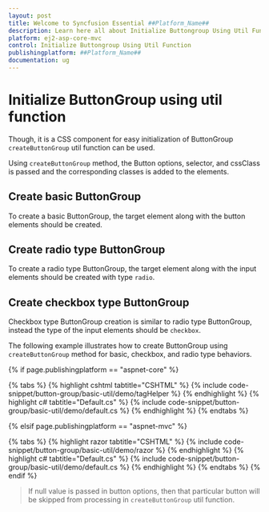 ```yaml
---
layout: post
title: Welcome to Syncfusion Essential ##Platform_Name##
description: Learn here all about Initialize Buttongroup Using Util Function of Syncfusion Essential ##Platform_Name## widgets based on HTML5 and jQuery.
platform: ej2-asp-core-mvc
control: Initialize Buttongroup Using Util Function
publishingplatform: ##Platform_Name##
documentation: ug
---
```



# Initialize ButtonGroup using util function

Though, it is a CSS component for easy initialization of ButtonGroup `createButtonGroup` util function can be used.

Using `createButtonGroup` method, the Button options, selector, and cssClass is passed and the corresponding classes is added to the
elements.

## Create basic ButtonGroup

To create a basic ButtonGroup, the target element along with the button elements should be created.

## Create radio type ButtonGroup

To create a radio type ButtonGroup, the target element along with the input elements should be created with type `radio`.

## Create checkbox type ButtonGroup

Checkbox type ButtonGroup creation is similar to radio type ButtonGroup, instead the type of the input elements should be `checkbox`.

The following example illustrates how to create ButtonGroup using `createButtonGroup` method for basic, checkbox, and radio
type behaviors.

{% if page.publishingplatform == "aspnet-core" %}

{% tabs %}
{% highlight cshtml tabtitle="CSHTML" %}
{% include code-snippet/button-group/basic-util/demo/tagHelper %}
{% endhighlight %}
{% highlight c# tabtitle="Default.cs" %}
{% include code-snippet/button-group/basic-util/demo/default.cs %}
{% endhighlight %}
{% endtabs %}

{% elsif page.publishingplatform == "aspnet-mvc" %}

{% tabs %}
{% highlight razor tabtitle="CSHTML" %}
{% include code-snippet/button-group/basic-util/demo/razor %}
{% endhighlight %}
{% highlight c# tabtitle="Default.cs" %}
{% include code-snippet/button-group/basic-util/demo/default.cs %}
{% endhighlight %}
{% endtabs %}
{% endif %}



> If null value is passed in button options, then that particular button will be skipped from processing in `createButtonGroup` util function.